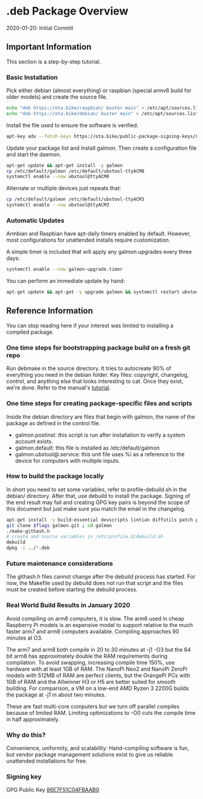 # .deb Package Overview

2020-01-20: Initial Commit

## Important Information

This section is a step-by-step tutorial.

### Basic Installation

Pick either debian (almost everything) or raspbian (special armv6 build for older models) and create the source file.
```sh
echo "deb https://ota.bike/raspbian/ buster main" > /etc/apt/sources.list.d/galmon.list
echo "deb https://ota.bike/debian/ buster main" > /etc/apt/sources.list.d/galmon.list
```

Install the file used to ensure the software is verified.
```sh
apt-key adv --fetch-keys https://ota.bike/public-package-signing-keys/86E7F51C04FBAAB0.asc
```

Update your package list and install galmon. Then create a configuration file and start the daemon.
```sh
apt-get update && apt-get install -y galmon
cp /etc/default/galmon /etc/default/ubxtool-ttyACM0
systemctl enable --now ubxtool@ttyACM0
```

Alternate or multiple devices just repeats that:
```sh
cp /etc/default/galmon /etc/default/ubxtool-ttyACM3
systemctl enable --now ubxtool@ttyACM3
```

### Automatic Updates

Armbian and Raspbian have apt-daily timers enabled by default.
However, most configurations for unattended installs require customization.

A simple timer is included that will apply any galmon upgrades every three days:
```sh
systemctl enable --now galmon-upgrade.timer
```

You can perform an immediate update by hand:
```sh
apt-get update && apt-get -y upgrade galmon && systemctl restart ubxtool@*
```

## Reference Information

You can stop reading here if your interest was limited to installing a compiled package.

### One time steps for bootstrapping package build on a fresh git repo

Run debmake in the source directory. It tries to autocreate 90% of everything you need in the debian folder.
Key files: copyright, changelog, control, and anything else that looks interesting to cat. Once they exist, we're done.
Refer to the manual's [tutorial](https://www.debian.org/doc/manuals/debmake-doc/ch04.en.html).

### One time steps for creating package-specific files and scripts

Inside the debian directory are files that begin with galmon, the name of the package as defined in the control file.
- galmon.postinst: this script is run after installation to verify a system account exists.
- galmon.default: this file is installed as /etc/default/galmon
- galmon.ubxtool@.service: this unit file uses %i as a reference to the device for computers with multiple inputs.

### How to build the package locally

In short you need to set some variables, refer to profile-debuild.sh in the debian/ directory.
After that, use debuild to install the package. Signing of the end result may fail and creating
GPG key pairs is beyond the scope of this document but just make sure you match the email in the changelog.
```sh
apt-get install -y build-essential devscripts lintian diffutils patch patchutils
git clone $flags galmon.git ; cd galmon
./make-githash.h
# create and source variables in /etc/profile.d/debuild.sh
debuild
dpkg -i ../*.deb
```

### Future maintenance considerations

The githash.h files cannot change after the debuild process has started.
For now, the Makefile used by debuild does not run that script and
the files must be created before starting the debuild process.

### Real World Build Results in January 2020

Avoid compiling on arm6 computers, it is slow. The arm6 used in cheap Raspberry Pi models is an expensive model to support
relative to the much faster arm7 and arm8 computers available. Compiling approaches 90 minutes at O3. 

The arm7 and arm8 both compile in 20 to 30 minutes at -j1 -O3 but the 64 bit arm8 has approximately
double the RAM requirements during compilation. To avoid swapping, increasing compile time 150%,
use hardware with at least 1GB of RAM. The NanoPi Neo2 and NanoPi ZeroPi models with 512MB of RAM
are perfect clients, but the OrangePi PCs with 1GB of RAM and the Allwinner H3 or H5 are
better suited for smooth building. For comparison, a VM on a low-end AMD Ryzen 3 2200G builds the package at -j1 in about two minutes.

These are fast multi-core computers but we turn off parallel compiles because of limited RAM.
Limiting optimizations to -O0 cuts the compile time in half approximately.

### Why do this?

Convenience, uniformity, and scalability:
Hand-compiling software is fun, but vendor package management solutions
exist to give us reliable unattended installations for free.

### Signing key

GPG Public Key [86E7F51C04FBAAB0](debian/86E7F51C04FBAAB0.asc)
